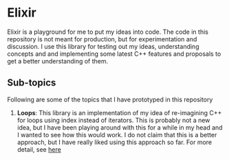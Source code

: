 # Elixir

Elixir is a playground for me to put my ideas into code. The code in this repository
is not meant for production, but for experimentation and discussion. I use this
library for testing out my ideas, understanding concepts and and implementing some
latest C++ features and proposals to get a better understanding of them.

## Sub-topics

Following are some of the topics that I have prototyped in this repository

1. **Loops**: This library is an implementation of my idea of re-imagining C++ for loops
   using index instead of iterators. This is probably not a new idea, but I have been
   playing around with this for a while in my head and I wanted to see how this would work.
   I do not claim that this is a better approach, but I have really liked using this approach
   so far. For more detail, see [here](/doc/Loops/Readme.md)
